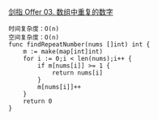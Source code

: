 [剑指 Offer 03. 数组中重复的数字](https://leetcode-cn.com/problems/shu-zu-zhong-zhong-fu-de-shu-zi-lcof/)

```golang
时间复杂度：O(n)
空间复杂度：O(n)
func findRepeatNumber(nums []int) int {
    m := make(map[int]int)
    for i := 0;i < len(nums);i++ {
        if m[nums[i]] >= 1 {
            return nums[i]
        }
        m[nums[i]]++
    }
    return 0
}
```
